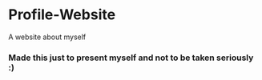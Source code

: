 # Profile-Website
A website about myself  
### Made this just to present myself and not to be taken seriously :)
